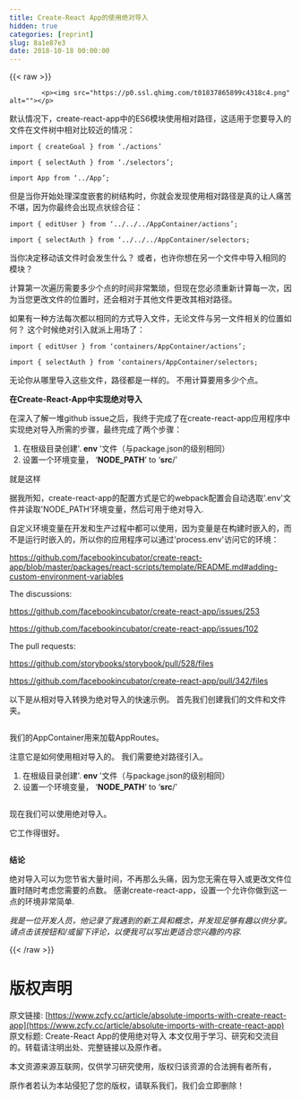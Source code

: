 ```yaml
---
title: Create-React App的使用绝对导入
hidden: true
categories: [reprint]
slug: 8a1e87e3
date: 2018-10-18 00:00:00
---
```


{{< raw >}}

            <p><img src="https://p0.ssl.qhimg.com/t01837865899c4318c4.png" alt=""></p>
<p>默认情况下，create-react-app中的ES6模块使用相对路径，这适用于您要导入的文件在文件树中相对比较近的情况：</p>
<pre><code class="hljs capnproto"><span class="hljs-keyword">import</span> { createGoal } <span class="hljs-keyword">from</span> ‘./actions’
</code></pre><pre><code class="hljs actionscript"><span class="hljs-meta"><span class="hljs-meta-keyword">import</span> { selectAuth } from ‘./selectors’;</span>
</code></pre><pre><code class="hljs clean"><span class="hljs-keyword">import</span> App <span class="hljs-keyword">from</span> ‘../App’;
</code></pre><p>但是当你开始处理深度嵌套的树结构时，你就会发现使用相对路径是真的让人痛苦不堪，因为你最终会出现点状综合征：</p>
<pre><code class="hljs clean"><span class="hljs-keyword">import</span> { editUser } <span class="hljs-keyword">from</span> ‘../../../AppContainer/actions’;
</code></pre><pre><code class="hljs clean"><span class="hljs-keyword">import</span> { selectAuth } <span class="hljs-keyword">from</span> ‘../../../AppContainer/selectors;
</code></pre><p>当你决定移动该文件时会发生什么？ 或者，也许你想在另一个文件中导入相同的模块？</p>
<p>计算第一次遍历需要多少个点的时间非常繁琐，但现在您必须重新计算每一次，因为当您更改文件的位置时，还会相对于其他文件更改其相对路径。</p>
<p>如果有一种方法每次都以相同的方式导入文件，无论文件与另一文件相关的位置如何？ 这个时候绝对引入就派上用场了：</p>
<pre><code class="hljs gradle"><span class="hljs-keyword">import</span> { editUser } <span class="hljs-keyword">from</span> ‘containers<span class="hljs-regexp">/AppContainer/</span>actions’;
</code></pre><pre><code class="hljs gradle"><span class="hljs-keyword">import</span> { selectAuth } <span class="hljs-keyword">from</span> ‘containers<span class="hljs-regexp">/AppContainer/</span>selectors;
</code></pre><p>无论你从哪里导入这些文件，路径都是一样的。 不用计算要用多少个点。</p>
<p><strong>在Create-React-App中实现绝对导入</strong></p>
<p>在深入了解一堆github issue之后，我终于完成了在create-react-app应用程序中实现绝对导入所需的步骤，最终完成了两个步骤：</p>
<ol>
<li>在根级目录创建'.<strong> env </strong>'文件（与package.json的级别相同）</li>
<li>设置一个环境变量， ‘<strong>NODE_PATH</strong>’ to ‘<strong>src</strong>/’</li>
</ol>
<p>就是这样</p>
<p>据我所知，create-react-app的配置方式是它的webpack配置会自动选取'.env'文件并读取'NODE_PATH'环境变量，然后可用于绝对导入.</p>
<p>自定义环境变量在开发和生产过程中都可以使用，因为变量是在构建时嵌入的，而不是运行时嵌入的，所以你的应用程序可以通过'process.env'访问它的环境：</p>
<p><a href="https://github.com/facebookincubator/create-react-app/blob/master/packages/react-scripts/template/README.md#adding-custom-environment-variables">https://github.com/facebookincubator/create-react-app/blob/master/packages/react-scripts/template/README.md#adding-custom-environment-variables</a></p>
<p>The discussions:</p>
<p><a href="https://github.com/facebookincubator/create-react-app/issues/253">https://github.com/facebookincubator/create-react-app/issues/253</a></p>
<p><a href="https://github.com/facebookincubator/create-react-app/issues/102">https://github.com/facebookincubator/create-react-app/issues/102</a></p>
<p>The pull requests:</p>
<p><a href="https://github.com/storybooks/storybook/pull/528/files">https://github.com/storybooks/storybook/pull/528/files</a></p>
<p><a href="https://github.com/facebookincubator/create-react-app/pull/342/files">https://github.com/facebookincubator/create-react-app/pull/342/files</a></p>
<p>以下是从相对导入转换为绝对导入的快速示例。 首先我们创建我们的文件和文件夹。</p>
<p><img src="https://p0.ssl.qhimg.com/t01d63ed268bfaa299c.png" alt=""></p>
<p>我们的AppContainer用来加载AppRoutes。</p>
<p>注意它是如何使用相对导入的。 我们需要绝对路径引入。</p>
<ol>
<li>在根级目录创建'.<strong> env </strong>'文件（与package.json的级别相同）</li>
<li>设置一个环境变量， ‘<strong>NODE_PATH</strong>’ to ‘<strong>src</strong>/’</li>
</ol>
<p><img src="https://p0.ssl.qhimg.com/t01ea4f581bd313267d.png" alt=""></p>
<p>现在我们可以使用绝对导入。</p>
<p>它工作得很好。</p>
<p><img src="https://p0.ssl.qhimg.com/t01ebd1e70323eabfaa.png" alt=""></p>
<p><strong>结论</strong></p>
<p>绝对导入可以为您节省大量时间，不再那么头痛，因为您无需在导入或更改文件位置时随时考虑您需要的点数。 感谢create-react-app，设置一个允许你做到这一点的环境非常简单.</p>
<p><em>我是一位开发人员，他记录了我遇到的新工具和概念，并发现足够有趣以供分享。 请点击该按钮和/或留下评论，以便我可以写出更适合您兴趣的内容.</em></p>

          
{{< /raw >}}

# 版权声明
原文链接: [https://www.zcfy.cc/article/absolute-imports-with-create-react-app](https://www.zcfy.cc/article/absolute-imports-with-create-react-app)
原文标题: Create-React App的使用绝对导入
本文仅用于学习、研究和交流目的。转载请注明出处、完整链接以及原作者。 

本文资源来源互联网，仅供学习研究使用，版权归该资源的合法拥有者所有，

原作者若认为本站侵犯了您的版权，请联系我们，我们会立即删除！
